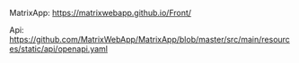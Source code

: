 MatrixApp: https://matrixwebapp.github.io/Front/ 

Api: https://github.com/MatrixWebApp/MatrixApp/blob/master/src/main/resources/static/api/openapi.yaml

